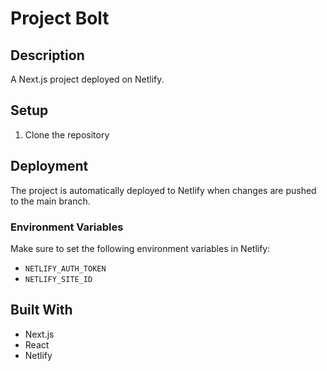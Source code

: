 # Project Bolt

## Description
A Next.js project deployed on Netlify.

## Setup
1. Clone the repository

## Deployment
The project is automatically deployed to Netlify when changes are pushed to the main branch.

### Environment Variables
Make sure to set the following environment variables in Netlify:
- `NETLIFY_AUTH_TOKEN`
- `NETLIFY_SITE_ID`

## Built With
- Next.js
- React
- Netlify